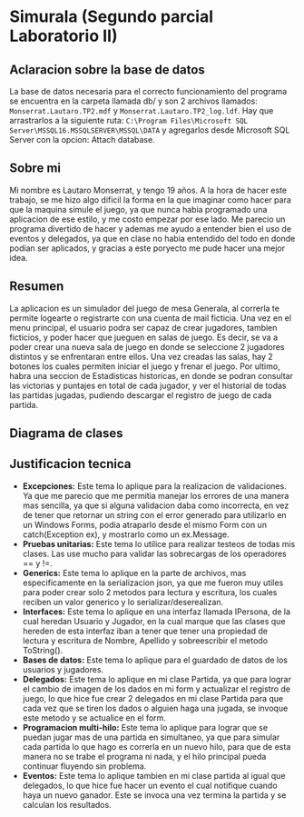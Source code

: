 # Simurala (Segundo parcial Laboratorio II)


## Aclaracion sobre la base de datos
La base de datos necesaria para el correcto funcionamiento del programa se encuentra en la carpeta llamada db/ y son 2 archivos llamados: `Monserrat.Lautaro.TP2.mdf` y `Monserrat.Lautaro.TP2_log.ldf`.
Hay que arrastrarlos a la siguiente ruta: `C:\Program Files\Microsoft SQL Server\MSSQL16.MSSQLSERVER\MSSQL\DATA` y agregarlos desde Microsoft SQL Server con la opcion: Attach database.

## Sobre mi
Mi nombre es Lautaro Monserrat, y tengo 19 años. A la hora de hacer este trabajo, se me hizo algo dificil la forma en la que imaginar como hacer para que la maquina simule el juego, ya que nunca habia programado una aplicacion de ese estilo, y me costo empezar por ese lado. Me parecio un programa divertido de hacer y ademas me ayudo a entender bien el uso de eventos y delegados, ya que en clase no habia entendido del todo en donde podian ser aplicados, y gracias a este poryecto me pude hacer una mejor idea.

## Resumen
La aplicacion es un simulador del juego de mesa Generala, al correrla te permite logearte o registrarte con una cuenta de mail ficticia. Una vez en el menu principal, el usuario podra ser capaz de crear jugadores, tambien ficticios, y poder hacer que jueguen en salas de juego. Es decir, se va a poder crear una nueva sala de juego en donde se seleccione 2 jugadores distintos y se enfrentaran entre ellos. Una vez creadas las salas, hay 2 botones los cuales permiten iniciar el juego y frenar el juego. Por ultimo, habra una seccion de Estadisticas historicas, en donde se podran consultar las victorias y puntajes en total de cada jugador, y ver el historial de todas las partidas jugadas, pudiendo descargar el registro de juego de cada partida.

## Diagrama de clases


## Justificacion tecnica
- **Excepciones:** Este tema lo aplique para la realizacion de validaciones. Ya que me parecio que me permitia manejar los errores de una manera mas sencilla, ya que si alguna validacion daba como incorrecta, en vez de tener que retornar un string con el error generado para utilizarlo en un Windows Forms, podia atraparlo desde el mismo Form con un catch(Exception ex), y mostrarlo como un ex.Message.
- **Pruebas unitarias:** Este tema lo utilice para realizar testeos de todas mis clases. Las use mucho para validar las sobrecargas de los operadores == y !=.
- **Generics:** Este tema lo aplique en la parte de archivos, mas especificamente en la serializacion json, ya que me fueron muy utiles para poder crear solo 2 metodos para lectura y escritura, los cuales reciben un valor generico y lo serializar/deserealizan. 
- **Interfaces:** Este tema lo aplique en una interfaz llamada IPersona, de la cual heredan Usuario y Jugador, en la cual marque que las clases que hereden de esta interfaz iban a tener que tener una propiedad de lectura y escritura de Nombre, Apellido y sobreescribir el metodo ToString().
- **Bases de datos:** Este tema lo aplique para el guardado de datos de los usuarios y jugadores.
- **Delegados:** Este tema lo aplique en mi clase Partida, ya que para lograr el cambio de imagen de los dados en mi form y actualizar el registro de juego, lo que hice fue crear 2 delegados en mi clase Partida para que cada vez que se tiren los dados o alguien haga una jugada, se invoque este metodo y se actualice en el form.
- **Programacion multi-hilo:** Este tema lo aplique para lograr que se puedan jugar mas de una partida en simultaneo, ya que para simular cada partida lo que hago es correrla en un nuevo hilo, para que de esta manera no se trabe el programa ni nada, y el hilo principal pueda continuar fluyendo sin problema.
- **Eventos:** Este tema lo aplique tambien en mi clase partida al igual que delegados, lo que hice fue hacer un evento el cual notifique cuando haya un nuevo ganador. Este se invoca una vez termina la partida y se calculan los resultados.